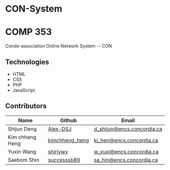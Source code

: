 # CON-System

# COMP 353

Condo-association Online Network System -- CON

## Technologies

- HTML
- CSS
- PHP
- JavaScript

## Contributors

| Name            | Github                                              | Email                      |
| --------------- | --------------------------------------------------- | -------------------------- |
| Shijun Deng     | [Alex-DSJ](https://github.com/Alex-DSJ)             | d_shijun@encs.concordia.ca |
| Kim chheng Heng | [kimchheng_heng](https://github.com/kimchheng_heng) | ki_hen@encs.concordia.ca   |
| Yuxin Wang      | [shirlywy](https://github.com/shirlywy)             | w_yuxi@encs.concordia.ca   |
| Saebom Shin     | [successsb89](https://github.com/successsb89)       | sa_hin@encs.concordia.ca   |

